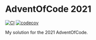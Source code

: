 # AdventOfCode 2021

[![CI](https://github.com/nambrosini/aoc-2021/actions/workflows/fmt-test-cov.yml/badge.svg)](https://github.com/nambrosini/aoc-2021/actions/workflows/fmt-test-cov.yml)
[![codecov](https://codecov.io/gh/nambrosini/aoc-2021/branch/main/graph/badge.svg?token=eTmYF9qEKz)](https://codecov.io/gh/nambrosini/aoc_2021)

My solution for the 2021 AdventOfCode.
